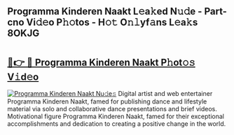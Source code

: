 ## Programma Kinderen Naakt L𝚎a𝚔ed N𝚞𝚍e - Part-cno Vi𝚍𝚎o P𝚑𝚘tos - H𝚘𝚝 O𝚗𝚕yf𝚊ns L𝚎a𝚔s 8OKJG

# <h2><a href="http://kf2h3k7.oniu.top/?m=Programma+Kinderen+Naakt">🔗👉 🔴 Programma Kinderen Naakt P𝚑ot𝚘𝚜 V𝚒d𝚎o</a></h2>

[![Programma Kinderen Naakt Nu𝚍e𝚜](https://i.imgur.com/0qMVB7G.gif)](http://kf2h3k7.oniu.top/?m=Programma+Kinderen+Naakt)
Digital artist and web entertainer Programma Kinderen Naakt, famed for publishing dance and lifestyle material via solo and collaborative dance presentations and brief videos. Motivational figure Programma Kinderen Naakt, famed for their exceptional accomplishments and dedication to creating a positive change in the world.  
